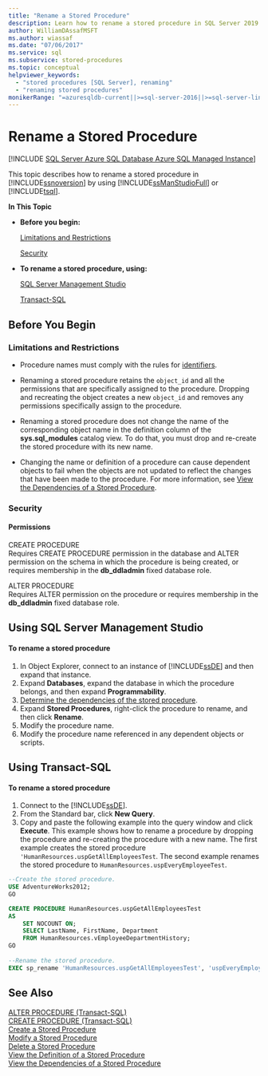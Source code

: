 ```yaml
---
title: "Rename a Stored Procedure"
description: Learn how to rename a stored procedure in SQL Server 2019 (15.x) by using SQL Server Management Studio or Transact-SQL.
author: WilliamDAssafMSFT
ms.author: wiassaf
ms.date: "07/06/2017"
ms.service: sql
ms.subservice: stored-procedures
ms.topic: conceptual
helpviewer_keywords:
  - "stored procedures [SQL Server], renaming"
  - "renaming stored procedures"
monikerRange: "=azuresqldb-current||>=sql-server-2016||>=sql-server-linux-2017||=azuresqldb-mi-current"
---
```

# Rename a Stored Procedure

[!INCLUDE [SQL Server Azure SQL Database Azure SQL Managed Instance](../../includes/applies-to-version/sql-asdb-asdbmi.md)]

This topic describes how to rename a stored procedure in [!INCLUDE[ssnoversion](../../includes/ssnoversion-md.md)] by using [!INCLUDE[ssManStudioFull](../../includes/ssmanstudiofull-md.md)] or [!INCLUDE[tsql](../../includes/tsql-md.md)].  
  
 **In This Topic**  
  
-   **Before you begin:**  
  
     [Limitations and Restrictions](#Restrictions)  
  
     [Security](#Security)  
  
-   **To rename a stored procedure, using:**  
  
     [SQL Server Management Studio](#SSMSProcedure)  
  
     [Transact-SQL](#TsqlProcedure)  
  
##  <a name="BeforeYouBegin"></a> Before You Begin  
  
###  <a name="Restrictions"></a> Limitations and Restrictions  
  
-   Procedure names must comply with the rules for [identifiers](../../relational-databases/databases/database-identifiers.md).  
  
-   Renaming a stored procedure retains the `object_id` and all the permissions that are specifically assigned to the procedure. Dropping and recreating the object creates a new `object_id` and removes any permissions specifically assign to the procedure.

-   Renaming a stored procedure does not change the name of the corresponding object name in the definition column of the **sys.sql_modules** catalog view. To do that, you must drop and re-create the stored procedure with its new name.  

-   Changing the name or definition of a procedure can cause dependent objects to fail when the objects are not updated to reflect the changes that have been made to the procedure. For more information, see [View the Dependencies of a Stored Procedure](../../relational-databases/stored-procedures/view-the-dependencies-of-a-stored-procedure.md).  
  
###  <a name="Security"></a> Security  
  
####  <a name="Permissions"></a> Permissions  
 CREATE PROCEDURE  
 Requires CREATE PROCEDURE permission in the database and ALTER permission on the schema in which the procedure is being created, or requires membership in the **db_ddladmin** fixed database role.  
  
 ALTER PROCEDURE  
 Requires ALTER permission on the procedure or requires membership in the **db_ddladmin** fixed database role.  
  
##  <a name="SSMSProcedure"></a> Using SQL Server Management Studio  
  
#### To rename a stored procedure  
  
1.  In Object Explorer, connect to an instance of [!INCLUDE[ssDE](../../includes/ssde-md.md)] and then expand that instance.  
2.  Expand **Databases**, expand the database in which the procedure belongs, and then expand **Programmability**.  
3.  [Determine the dependencies of the stored procedure](../../relational-databases/stored-procedures/view-the-dependencies-of-a-stored-procedure.md).  
4.  Expand **Stored Procedures**, right-click the procedure to rename, and then click **Rename**.  
5.  Modify the procedure name.  
6.  Modify the procedure name referenced in any dependent objects or scripts.  
  
##  <a name="TsqlProcedure"></a> Using Transact-SQL  
  
#### To rename a stored procedure  
  
1.  Connect to the [!INCLUDE[ssDE](../../includes/ssde-md.md)].  
2.  From the Standard bar, click **New Query**.  
3.  Copy and paste the following example into the query window and click **Execute**. This example shows how to rename a procedure by dropping the procedure and re-creating the procedure with a new name. The first example creates the stored procedure `'HumanResources.uspGetAllEmployeesTest`. The second example renames the stored procedure to `HumanResources.uspEveryEmployeeTest`.  
  
```sql  
--Create the stored procedure.  
USE AdventureWorks2012;  
GO  

CREATE PROCEDURE HumanResources.uspGetAllEmployeesTest  
AS  
    SET NOCOUNT ON;  
    SELECT LastName, FirstName, Department  
    FROM HumanResources.vEmployeeDepartmentHistory;  
GO  
  
--Rename the stored procedure.  
EXEC sp_rename 'HumanResources.uspGetAllEmployeesTest', 'uspEveryEmployeeTest'; 
```  
  
## See Also  
 [ALTER PROCEDURE &#40;Transact-SQL&#41;](../../t-sql/statements/alter-procedure-transact-sql.md)   
 [CREATE PROCEDURE &#40;Transact-SQL&#41;](../../t-sql/statements/create-procedure-transact-sql.md)   
 [Create a Stored Procedure](../../relational-databases/stored-procedures/create-a-stored-procedure.md)   
 [Modify a Stored Procedure](../../relational-databases/stored-procedures/modify-a-stored-procedure.md)   
 [Delete a Stored Procedure](../../relational-databases/stored-procedures/delete-a-stored-procedure.md)   
 [View the Definition of a Stored Procedure](../../relational-databases/stored-procedures/view-the-definition-of-a-stored-procedure.md)   
 [View the Dependencies of a Stored Procedure](../../relational-databases/stored-procedures/view-the-dependencies-of-a-stored-procedure.md)  
  
  
